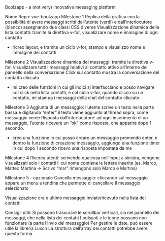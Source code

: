 Boolzapp - a (not very) innovative messaging platform


Nome Repo: vue-boolzapp
Milestone 1
Replica della grafica con la possibilità di avere messaggi scritti dall’utente (verdi) e dall’interlocutore (bianco) assegnando due classi CSS diverse
Visualizzazione dinamica della lista contatti: tramite la direttiva v-for, visualizzare nome e immagine di ogni contatto

- ricreo layout, e tramite un ciclo v-for, stampo e visualizzo nome e immagine dei contatti

Milestone 2
Visualizzazione dinamica dei messaggi: tramite la direttiva v-for, visualizzare tutti i messaggi relativi al contatto attivo all’interno del pannello della conversazione
Click sul contatto mostra la conversazione del contatto cliccato

- mi creo delle funzioni in cui gli indici si interfacciano e posso navigare col click nella lista contatti, e col ciclo v-for, quando clicco su un contatto, mi stampa i messaggi della chat del contatto cliccato

Milestone 3
Aggiunta di un messaggio: l’utente scrive un testo nella parte bassa e digitando “enter” il testo viene aggiunto al thread sopra, come messaggio verde
Risposta dall’interlocutore: ad ogni inserimento di un messaggio, l’utente riceverà un “ok” come risposta, che apparirà dopo 1 secondo.

- creo una funzione in cui posso creare un messaggio premendo enter, e dentro la funzione di creazione messaggio, aggiungo una funzione timer in cui dopo 1 secondo ricevo una risposta impostata da me

Milestone 4
Ricerca utenti: scrivendo qualcosa nell’input a sinistra, vengono visualizzati solo i contatti il cui nome contiene le lettere inserite (es, Marco, Matteo Martina -> Scrivo “mar” rimangono solo Marco e Martina)

Milestone 5 - opzionale
Cancella messaggio: cliccando sul messaggio appare un menu a tendina che permette di cancellare il messaggio selezionato

Visualizzazione ora e ultimo messaggio inviato/ricevuto nella lista dei contatti 

Consigli utili:
Si possono trascurare le scrollbar verticali, sia nel pannello dei messaggi, che nella lista dei contatti
I pulsanti e le icone possono non funzionare (a parte l’invio del messaggio)
Per gestire le date, può essere utile la libreria Luxon
La struttura dell’array dei contatti potrebbe avere questa forma
